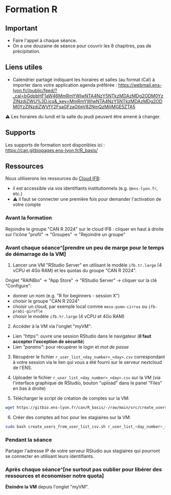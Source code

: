 # Formation R

## Important

- Faire l'appel à chaque séance.
- On a une douzaine de séance pour couvrir les 8 chapitres, pas de précipitation.

## Liens utiles

- Calendrier partagé indiquant les horaires et salles (au format iCal) à importer dans votre application agenda préférée : https://webmail.ens-lyon.fr//public/feed/?_cal=bGdpbHF1aW46MmRmYWIwNTA4NzY5NTkzMDAzMDg2ODM0YzZlNzdiZWU%3D.ics&_key=MmRmYWIwNTA4NzY5NTkzMDAzMDg2ODM0YzZlNzdiZWVfY2FsaGFzaGtleV82NmQzMjliMGE5ZTA5

⚠ Les horaires du lundi et la salle du jeudi peuvent être amené à changer.

## Supports

Les supports de formation sont disponibles ici : https://can.gitbiopages.ens-lyon.fr/R_basis/

## Ressources

Nous utiliserons les ressources du [Cloud IFB](https://biosphere.france-bioinformatique.fr/):

- il est accessible via vos identifiants institutionnels (e.g. `@ens-lyon.fr`, etc.)
- ⚠ il faut se connecter une première fois pour demander l'activation de votre compte


### Avant la formation

Rejoindre le groupe "CAN R 2024" sur le cloud IFB : cliquer en haut à droite sur l’icône "profil" → "Groupes" → "Rejoindre un groupe"

### Avant chaque séance^[prendre un peu de marge pour le temps de démarrage de la VM]

1. Lancer une VM "RStudio Server" en utilisant le modèle `ifb.tr.large` (4 vCPU et 4Go RAM) et les quotas du groupe "CAN R 2024".

Onglet "RAINBio" → "App Store" → "RStudio Server" → cliquer sur la clé "Configure":
  + donner un nom (e.g. "R for beginners - session X")
  + choisir le groupe "CAN R 2024"
  + choisir un cloud, par exemple local comme `meso-psmn-cirrus` ou `ifb-prabi-girofle`
  + choisir le modèle `ifb.tr.large` (4 vCPU et 4Go RAM)

2. Accéder à la VM via l'onglet "myVM":
  + Lien *"https"*: ouvre une session RStudio dans le navigateur (**il faut accepter l'exception de sécurité**)
  + Lien *"params"*: pour récupérer le *login* et *mot de passe*

3. Récupérer le fichier `r_user_list_<day_number>_<day>.csv` correspondant à votre session via le lien qui vous a été fourni sur le serveur nextcloud de l'ENS.

4. Uploader le fichier `r_user_list_<day_number>_<day>.csv` sur la VM (via l'interface graphique de RStudio, bouton "upload" dans le panel "Files" en bas à droite)

5. Télécharger le script de création de comptes sur la VM:

```bash
wget https://gitbio.ens-lyon.fr/can/R_basis/-/raw/main/src/create_users_from_user_list_csv.sh
```

6. Créer des comptes ad hoc pour les stagiaires sur la VM:
```bash
sudo bash create_users_from_user_list_csv.sh r_user_list_<day_number>_<day>.csv
```

### Pendant la séance

Partager l'adresse IP de votre serveur RStudio aux stagiaires qui pourront se connecter en utilisant leurs identifiants.

### Après chaque séance^[ne surtout pas oublier pour libérer des ressources et économiser notre quota]

**Éteindre la VM** depuis l'onglet "myVM".
